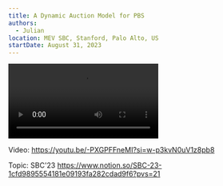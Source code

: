```yaml
---
title: A Dynamic Auction Model for PBS
authors:
  - Julian
location: MEV SBC, Stanford, Palo Alto, US
startDate: August 31, 2023
---
```


<video src="https://youtu.be/-PXGPFFneMI?si=w-p3kvN0uV1z8pb8"></video>

Video: <https://youtu.be/-PXGPFFneMI?si=w-p3kvN0uV1z8pb8>

Topic: SBC'23 <https://www.notion.so/SBC-23-1cfd9895554181e09193fa282cdad9f6?pvs=21>
